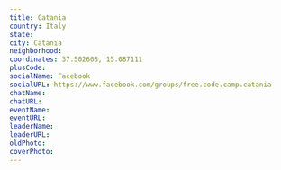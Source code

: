 ```yaml
---
title: Catania
country: Italy
state: 
city: Catania
neighborhood: 
coordinates: 37.502608, 15.087111
plusCode:
socialName: Facebook
socialURL: https://www.facebook.com/groups/free.code.camp.catania
chatName:
chatURL:
eventName:
eventURL:
leaderName:
leaderURL:
oldPhoto: 
coverPhoto:
---
```

